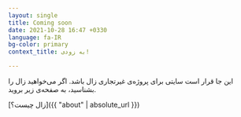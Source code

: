```yaml
---
layout: single
title: Coming soon
date: 2021-10-28 16:47 +0330
language: fa-IR
bg-color: primary
context_title: به زودی!

---
```

این جا قرار است سایتی برای پروژه‌ی غیرتجاری زال باشد. اگر می‌خواهید زال را بشناسید، به صفحه‌ی زیر بروید.

[زال چیست؟]({{ "about" | absolute_url }})
